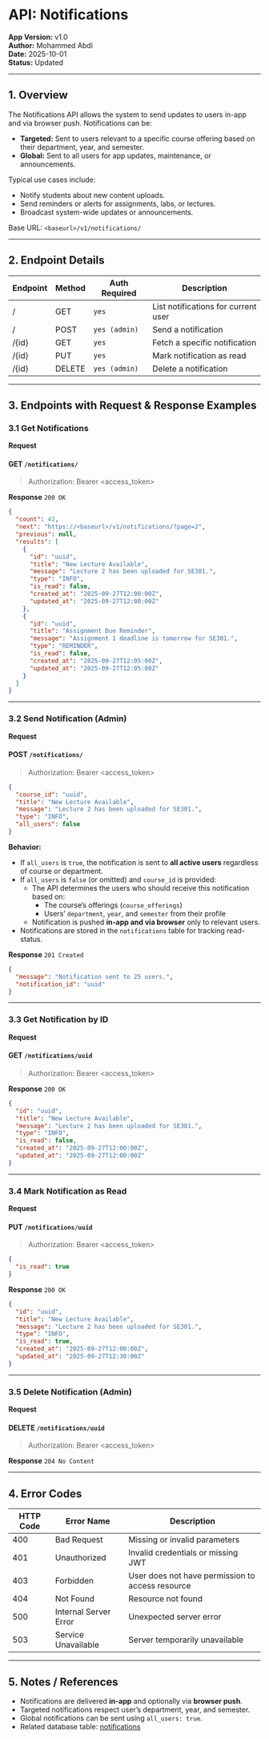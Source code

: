 # API: Notifications

**App Version:** v1.0  
**Author:** Mohammed Abdi  
**Date:** 2025-10-01  
**Status:** Updated

---

## 1. Overview

The Notifications API allows the system to send updates to users in-app and via browser push. Notifications can be:

- **Targeted:** Sent to users relevant to a specific course offering based on their department, year, and semester.
- **Global:** Sent to all users for app updates, maintenance, or announcements.

Typical use cases include:

- Notify students about new content uploads.
- Send reminders or alerts for assignments, labs, or lectures.
- Broadcast system-wide updates or announcements.

Base URL: `<baseurl>/v1/notifications/`

---

## 2. Endpoint Details

| Endpoint | Method | Auth Required | Description                         |
| -------- | ------ | ------------- | ----------------------------------- |
| /        | GET    | `yes`         | List notifications for current user |
| /        | POST   | `yes (admin)` | Send a notification                 |
| /{id}    | GET    | `yes`         | Fetch a specific notification       |
| /{id}    | PUT    | `yes`         | Mark notification as read           |
| /{id}    | DELETE | `yes (admin)` | Delete a notification               |

---

## 3. Endpoints with Request & Response Examples

### 3.1 Get Notifications

**Request**

#### GET `/notifications/`

> Authorization: Bearer <access_token>

**Response** `200 OK`

```json
{
  "count": 42,
  "next": "https://<baseurl>/v1/notifications/?page=2",
  "previous": null,
  "results": [
    {
      "id": "uuid",
      "title": "New Lecture Available",
      "message": "Lecture 2 has been uploaded for SE301.",
      "type": "INFO",
      "is_read": false,
      "created_at": "2025-09-27T12:00:00Z",
      "updated_at": "2025-09-27T12:00:00Z"
    },
    {
      "id": "uuid",
      "title": "Assignment Due Reminder",
      "message": "Assignment 1 deadline is tomorrow for SE301.",
      "type": "REMINDER",
      "is_read": false,
      "created_at": "2025-09-27T12:05:00Z",
      "updated_at": "2025-09-27T12:05:00Z"
    }
  ]
}
```

---

### 3.2 Send Notification (Admin)

**Request**

#### POST `/notifications/`

> Authorization: Bearer <access_token>

```json
{
  "course_id": "uuid",
  "title": "New Lecture Available",
  "message": "Lecture 2 has been uploaded for SE301.",
  "type": "INFO",
  "all_users": false
}
```

**Behavior:**

- If `all_users` is `true`, the notification is sent to **all active users** regardless of course or department.
- If `all_users` is `false` (or omitted) and `course_id` is provided:
  - The API determines the users who should receive this notification based on:
    - The course’s offerings (`course_offerings`)
    - Users’ `department`, `year`, and `semester` from their profile
  - Notification is pushed **in-app and via browser** only to relevant users.
- Notifications are stored in the `notifications` table for tracking read-status.

**Response** `201 Created`

```json
{
  "message": "Notification sent to 25 users.",
  "notification_id": "uuid"
}
```

---

### 3.3 Get Notification by ID

**Request**

#### GET `/notifications/uuid`

> Authorization: Bearer <access_token>

**Response** `200 OK`

```json
{
  "id": "uuid",
  "title": "New Lecture Available",
  "message": "Lecture 2 has been uploaded for SE301.",
  "type": "INFO",
  "is_read": false,
  "created_at": "2025-09-27T12:00:00Z",
  "updated_at": "2025-09-27T12:00:00Z"
}
```

---

### 3.4 Mark Notification as Read

**Request**

#### PUT `/notifications/uuid`

> Authorization: Bearer <access_token>

```json
{
  "is_read": true
}
```

**Response** `200 OK`

```json
{
  "id": "uuid",
  "title": "New Lecture Available",
  "message": "Lecture 2 has been uploaded for SE301.",
  "type": "INFO",
  "is_read": true,
  "created_at": "2025-09-27T12:00:00Z",
  "updated_at": "2025-09-27T12:30:00Z"
}
```

---

### 3.5 Delete Notification (Admin)

**Request**

#### DELETE `/notifications/uuid`

> Authorization: Bearer <access_token>

**Response** `204 No Content`

---

## 4. Error Codes

| HTTP Code | Error Name            | Description                                      |
| --------- | --------------------- | ------------------------------------------------ |
| 400       | Bad Request           | Missing or invalid parameters                    |
| 401       | Unauthorized          | Invalid credentials or missing JWT               |
| 403       | Forbidden             | User does not have permission to access resource |
| 404       | Not Found             | Resource not found                               |
| 500       | Internal Server Error | Unexpected server error                          |
| 503       | Service Unavailable   | Server temporarily unavailable                   |

---

## 5. Notes / References

- Notifications are delivered **in-app** and optionally via **browser push**.
- Targeted notifications respect user’s department, year, and semester.
- Global notifications can be sent using `all_users: true`.
- Related database table: [notifications](../architecture/database-schema.md/#7-notifications)
